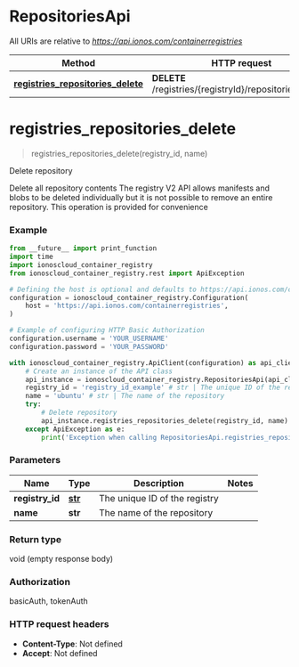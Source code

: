 # RepositoriesApi

All URIs are relative to *https://api.ionos.com/containerregistries*

| Method | HTTP request | Description |
| ------------- | ------------- | ------------- |
| [**registries_repositories_delete**](RepositoriesApi.md#registries_repositories_delete) | **DELETE** /registries/{registryId}/repositories/{name} | Delete repository |


# **registries_repositories_delete**
> registries_repositories_delete(registry_id, name)

Delete repository

Delete all repository contents    The registry V2 API allows manifests and blobs to be deleted individually but it is not possible to remove an entire repository.   This operation is provided for convenience

### Example

```python
from __future__ import print_function
import time
import ionoscloud_container_registry
from ionoscloud_container_registry.rest import ApiException

# Defining the host is optional and defaults to https://api.ionos.com/containerregistries
configuration = ionoscloud_container_registry.Configuration(
    host = 'https://api.ionos.com/containerregistries',
)

# Example of configuring HTTP Basic Authorization
configuration.username = 'YOUR_USERNAME'
configuration.password = 'YOUR_PASSWORD'

with ionoscloud_container_registry.ApiClient(configuration) as api_client:
    # Create an instance of the API class
    api_instance = ionoscloud_container_registry.RepositoriesApi(api_client)
    registry_id = 'registry_id_example' # str | The unique ID of the registry
    name = 'ubuntu' # str | The name of the repository
    try:
        # Delete repository
        api_instance.registries_repositories_delete(registry_id, name)
    except ApiException as e:
        print('Exception when calling RepositoriesApi.registries_repositories_delete: %s\n' % e)
```

### Parameters

| Name | Type | Description  | Notes |
| ------------- | ------------- | ------------- | ------------- |
| **registry_id** | [**str**](.md)| The unique ID of the registry |  |
| **name** | **str**| The name of the repository |  |

### Return type

void (empty response body)

### Authorization

basicAuth, tokenAuth

### HTTP request headers

 - **Content-Type**: Not defined
 - **Accept**: Not defined

